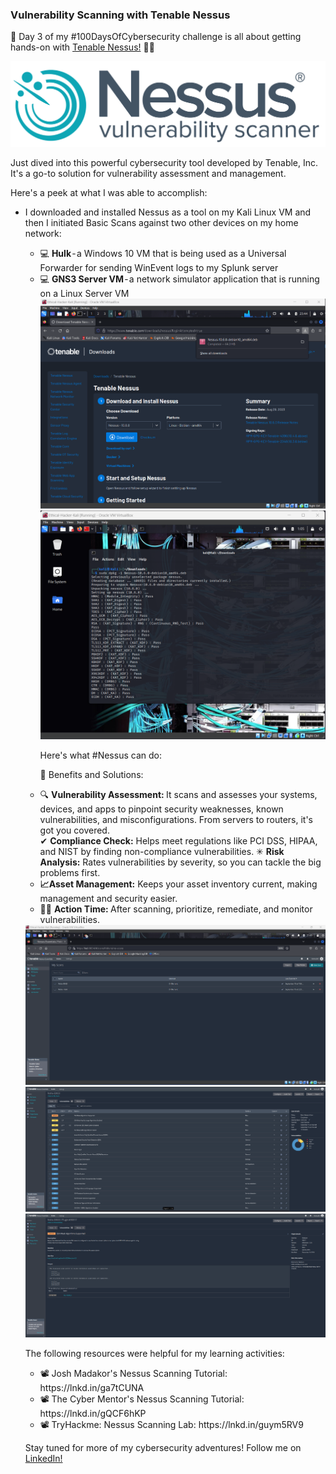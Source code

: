 ### Vulnerability Scanning with Tenable Nessus

🚀 Day 3 of my #100DaysOfCybersecurity challenge is all about getting hands-on with <a href="https://www.tenable.com/try"> Tenable Nessus!</a> 🕵️‍♂️

<img src="/assets/images/nessus logo.png">

Just dived into this powerful cybersecurity tool developed by Tenable, Inc. It's a go-to solution for vulnerability assessment and management.

Here's a peek at what I was able to accomplish:

<ul>

<li> I downloaded and installed Nessus as a tool on my Kali Linux VM and then I initiated Basic Scans against two other devices on my home network:</li>

<ul>

<li>
💻 <b>Hulk</b> - a Windows 10 VM that is being used as a Universal Forwarder for sending WinEvent logs to my Splunk server </li>

<li> 💻 <b>GNS3 Server VM </b>- a network simulator application that is running on a Linux Server VM</li>

<img src="/assets/images/nessus4.png">

<img src="/assets/images/nessus5.png">

Here's what #Nessus can do:



💪 Benefits and Solutions:

<li>🔍 <b>Vulnerability Assessment: </b> It scans and assesses your systems, devices, and apps to pinpoint security weaknesses, known vulnerabilities, and misconfigurations. From servers to routers, it's got you covered. </li>

</li>✔ <b>Compliance Check:</b> Helps meet regulations like PCI DSS, HIPAA, and NIST by finding non-compliance vulnerabilities.</li>


</li>✳ <b>Risk Analysis:</b> Rates vulnerabilities by severity, so you can tackle the big problems first. </li>

<li><b>📈Asset Management:</b> Keeps your asset inventory current, making management and security easier.</li>

<li>👊🏽 <b>Action Time: </b> After scanning, prioritize, remediate, and monitor vulnerabilities.
</ul>
<img src="/assets/images/nessus1.png">

<img src="/assets/images/nessus2.png">

<img src="/assets/images/nessus3.png">


The following resources were helpful for my learning activities:
<ul>
<li>📽 Josh Madakor's Nessus Scanning Tutorial: https://lnkd.in/ga7tCUNA </li>
<li>📽 The Cyber Mentor's Nessus Scanning Tutorial: https://lnkd.in/gQCF6hKP </li>
<li>📽 TryHackme: Nessus Scanning Lab: https://lnkd.in/guym5RV9 </li>
</ul>

Stay tuned for more of my cybersecurity adventures!
Follow me on <a href="https://www.linkedin.com/in/nishaprudhomme/">LinkedIn!</a>